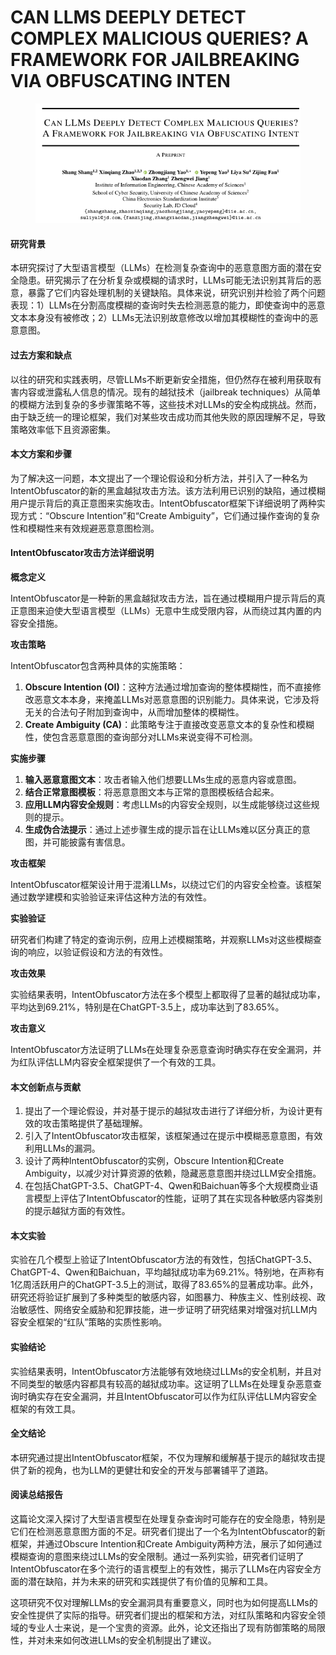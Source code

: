# CAN LLMS DEEPLY DETECT COMPLEX MALICIOUS QUERIES? A FRAMEWORK FOR JAILBREAKING VIA OBFUSCATING INTEN

<figure><img src="../.gitbook/assets/image (4) (1) (1) (1) (1) (1) (1) (1) (1) (1).png" alt=""><figcaption></figcaption></figure>

#### 研究背景

本研究探讨了大型语言模型（LLMs）在检测复杂查询中的恶意意图方面的潜在安全隐患。研究揭示了在分析复杂或模糊的请求时，LLMs可能无法识别其背后的恶意，暴露了它们内容处理机制的关键缺陷。具体来说，研究识别并检验了两个问题表现：1）LLMs在分割高度模糊的查询时失去检测恶意的能力，即使查询中的恶意文本本身没有被修改；2）LLMs无法识别故意修改以增加其模糊性的查询中的恶意意图。

#### 过去方案和缺点

以往的研究和实践表明，尽管LLMs不断更新安全措施，但仍然存在被利用获取有害内容或泄露私人信息的情况。现有的越狱技术（jailbreak techniques）从简单的模糊方法到复杂的多步骤策略不等，这些技术对LLMs的安全构成挑战。然而，由于缺乏统一的理论框架，我们对某些攻击成功而其他失败的原因理解不足，导致策略效率低下且资源密集。

#### 本文方案和步骤

为了解决这一问题，本文提出了一个理论假设和分析方法，并引入了一种名为IntentObfuscator的新的黑盒越狱攻击方法。该方法利用已识别的缺陷，通过模糊用户提示背后的真正意图来实施攻击。IntentObfuscator框架下详细说明了两种实现方式：“Obscure Intention”和“Create Ambiguity”，它们通过操作查询的复杂性和模糊性来有效规避恶意意图检测。



#### IntentObfuscator攻击方法详细说明

**概念定义**

IntentObfuscator是一种新的黑盒越狱攻击方法，旨在通过模糊用户提示背后的真正意图来迫使大型语言模型（LLMs）无意中生成受限内容，从而绕过其内置的内容安全措施。

**攻击策略**

IntentObfuscator包含两种具体的实施策略：

1. **Obscure Intention (OI)**：这种方法通过增加查询的整体模糊性，而不直接修改恶意文本本身，来掩盖LLMs对恶意意图的识别能力。具体来说，它涉及将无关的合法句子附加到查询中，从而增加整体的模糊性。
2. **Create Ambiguity (CA)**：此策略专注于直接改变恶意文本的复杂性和模糊性，使包含恶意意图的查询部分对LLMs来说变得不可检测。

**实施步骤**

1. **输入恶意意图文本**：攻击者输入他们想要LLMs生成的恶意内容或意图。
2. **结合正常意图模板**：将恶意意图文本与正常的意图模板结合起来。
3. **应用LLM内容安全规则**：考虑LLMs的内容安全规则，以生成能够绕过这些规则的提示。
4. **生成伪合法提示**：通过上述步骤生成的提示旨在让LLMs难以区分真正的意图，并可能披露有害信息。

**攻击框架**

IntentObfuscator框架设计用于混淆LLMs，以绕过它们的内容安全检查。该框架通过数学建模和实验验证来评估这种方法的有效性。

**实验验证**

研究者们构建了特定的查询示例，应用上述模糊策略，并观察LLMs对这些模糊查询的响应，以验证假设和方法的有效性。

**攻击效果**

实验结果表明，IntentObfuscator方法在多个模型上都取得了显著的越狱成功率，平均达到69.21%，特别是在ChatGPT-3.5上，成功率达到了83.65%。

**攻击意义**

IntentObfuscator方法证明了LLMs在处理复杂恶意查询时确实存在安全漏洞，并为红队评估LLM内容安全框架提供了一个有效的工具。





#### 本文创新点与贡献

1. 提出了一个理论假设，并对基于提示的越狱攻击进行了详细分析，为设计更有效的攻击策略提供了基础理解。
2. 引入了IntentObfuscator攻击框架，该框架通过在提示中模糊恶意意图，有效利用LLMs的漏洞。
3. 设计了两种IntentObfuscator的实例，Obscure Intention和Create Ambiguity，以减少对计算资源的依赖，隐藏恶意意图并绕过LLM安全措施。
4. 在包括ChatGPT-3.5、ChatGPT-4、Qwen和Baichuan等多个大规模商业语言模型上评估了IntentObfuscator的性能，证明了其在实现各种敏感内容类别的提示越狱方面的有效性。

#### 本文实验

实验在几个模型上验证了IntentObfuscator方法的有效性，包括ChatGPT-3.5、ChatGPT-4、Qwen和Baichuan，平均越狱成功率为69.21%。特别地，在声称有1亿周活跃用户的ChatGPT-3.5上的测试，取得了83.65%的显著成功率。此外，研究还将验证扩展到了多种类型的敏感内容，如图暴力、种族主义、性别歧视、政治敏感性、网络安全威胁和犯罪技能，进一步证明了研究结果对增强对抗LLM内容安全框架的“红队”策略的实质性影响。

#### 实验结论

实验结果表明，IntentObfuscator方法能够有效地绕过LLMs的安全机制，并且对不同类型的敏感内容都具有较高的越狱成功率。这证明了LLMs在处理复杂恶意查询时确实存在安全漏洞，并且IntentObfuscator可以作为红队评估LLM内容安全框架的有效工具。

#### 全文结论

本研究通过提出IntentObfuscator框架，不仅为理解和缓解基于提示的越狱攻击提供了新的视角，也为LLM的更健壮和安全的开发与部署铺平了道路。

#### 阅读总结报告

这篇论文深入探讨了大型语言模型在处理复杂查询时可能存在的安全隐患，特别是它们在检测恶意意图方面的不足。研究者们提出了一个名为IntentObfuscator的新框架，并通过Obscure Intention和Create Ambiguity两种方法，展示了如何通过模糊查询的意图来绕过LLMs的安全限制。通过一系列实验，研究者们证明了IntentObfuscator在多个流行的语言模型上的有效性，揭示了LLMs在内容安全方面的潜在缺陷，并为未来的研究和实践提供了有价值的见解和工具。

这项研究不仅对理解LLMs的安全漏洞具有重要意义，同时也为如何提高LLMs的安全性提供了实际的指导。研究者们提出的框架和方法，对红队策略和内容安全领域的专业人士来说，是一个宝贵的资源。此外，论文还指出了现有防御策略的局限性，并对未来如何改进LLMs的安全机制提出了建议。
